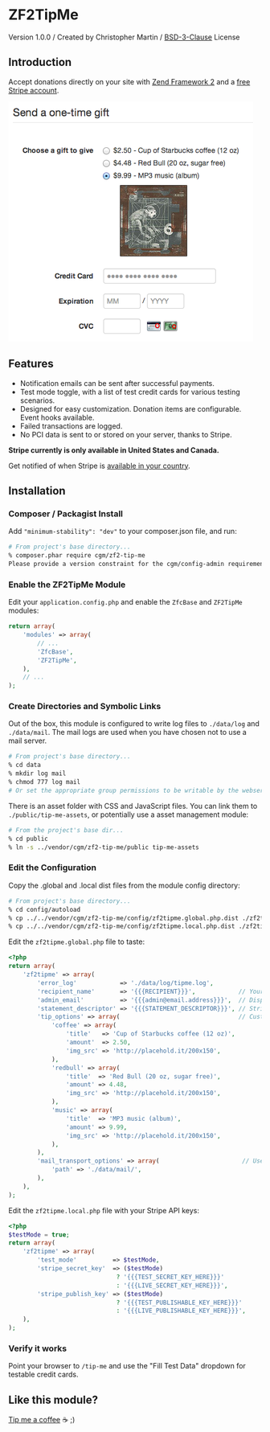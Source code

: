 ZF2TipMe
========
Version 1.0.0 / Created by Christopher Martin /
[BSD-3-Clause](https://github.com/cgmartin/ZF2TipMe/blob/master/LICENSE.txt) License


Introduction
------------
Accept donations directly on your site with
[Zend Framework 2](http://framework.zend.com)
and a [free Stripe account](https://stripe.com).

![ZF2TipMe example screenshot](https://github.com/cgmartin/ZF2TipMe/raw/master/screenshot.png)

Features
--------
* Notification emails can be sent after successful payments.
* Test mode toggle, with a list of test credit cards for various testing scenarios.
* Designed for easy customization. Donation items are configurable. Event hooks available.
* Failed transactions are logged.
* No PCI data is sent to or stored on your server, thanks to Stripe.

**Stripe currently is only available in United States and Canada.**

Get notified of when Stripe is [available in your country](https://stripe.com/global).


Installation
------------

### Composer / Packagist Install

Add `"minimum-stability": "dev"` to your composer.json file, and run:

```bash
# From project's base directory...
% composer.phar require cgm/zf2-tip-me
Please provide a version constraint for the cgm/config-admin requirement: dev-master
```

### Enable the ZF2TipMe Module

Edit your `application.config.php` and enable the `ZfcBase` and `ZF2TipMe` modules:
```php
return array(
    'modules' => array(
        // ...
        'ZfcBase',
        'ZF2TipMe',
    ),
    // ...
);
```

### Create Directories and Symbolic Links

Out of the box, this module is configured to write log files to
`./data/log` and `./data/mail`. The mail logs are used when you have
chosen not to use a mail server.

```bash
# From project's base directory...
% cd data
% mkdir log mail
% chmod 777 log mail
# Or set the appropriate group permissions to be writable by the webserver
```

There is an asset folder with CSS and JavaScript files.
You can link them to `./public/tip-me-assets`, or potentially
use a asset management module:

```bash
# From the project's base dir...
% cd public
% ln -s ../vendor/cgm/zf2-tip-me/public tip-me-assets
```

### Edit the Configuration

Copy the .global and .local dist files from the module config directory:

```bash
# From project's base directory...
% cd config/autoload
% cp ../../vendor/cgm/zf2-tip-me/config/zf2tipme.global.php.dist ./zf2tipme.global.php
% cp ../../vendor/cgm/zf2-tip-me/config/zf2tipme.local.php.dist ./zf2tipme.local.php
```

Edit the `zf2tipme.global.php` file to taste:
```php
<?php
return array(
    'zf2tipme' => array(
        'error_log'            => './data/log/tipme.log',
        'recipient_name'       => '{{{RECIPIENT}}}',            // Your name
        'admin_email'          => '{{{admin@email.address}}}',  // Displayed for refunds, and used for mail notifications
        'statement_descriptor' => '{{{STATEMENT_DESCRIPTOR}}}', // Stripe account setting
        'tip_options' => array(                                 // Customize away...
            'coffee' => array(
                'title'   => 'Cup of Starbucks coffee (12 oz)',
                'amount'  => 2.50,
                'img_src' => 'http://placehold.it/200x150',
            ),
            'redbull' => array(
                'title'  => 'Red Bull (20 oz, sugar free)',
                'amount' => 4.48,
                'img_src' => 'http://placehold.it/200x150',
            ),
            'music' => array(
                'title'  => 'MP3 music (album)',
                'amount' => 9.99,
                'img_src' => 'http://placehold.it/200x150',
            ),
        ),
        'mail_transport_options' => array(                       // Used with default 'zf2tipme_mailtransport' factory in Module.php
            'path' => './data/mail/',
        ),
    ),
);
```

Edit the `zf2tipme.local.php` file with your Stripe API keys:

```php
<?php
$testMode = true;
return array(
    'zf2tipme' => array(
        'test_mode'          => $testMode,
        'stripe_secret_key'  => ($testMode)
                              ? '{{{TEST_SECRET_KEY_HERE}}}'
                              : '{{{LIVE_SECRET_KEY_HERE}}}',
        'stripe_publish_key' => ($testMode)
                              ? '{{{TEST_PUBLISHABLE_KEY_HERE}}}'
                              : '{{{LIVE_PUBLISHABLE_KEY_HERE}}}',
    ),
);
```

### Verify it works

Point your browser to `/tip-me` and use the "Fill Test Data" dropdown
for testable credit cards.


Like this module?
-----------------
[Tip me a coffee](https://zf2-cgm.rhcloud.com/tip-me) :coffee: ;)

